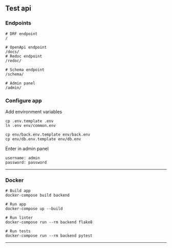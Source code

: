 ## Test api

### Endpoints

    # DRF endpoint
    /
    
    # OpenApi endpoint
    /docs/
    # Redoc endpoint
    /redoc/

    # Schema endpoint
    /schema/
    
    # Admin panel
    /admin/

### Configure app

Add environment variables

    cp .env.template .env
    ln .env env/common.env

    cp env/back.env.template env/back.env
    cp env/db.env.template env/db.env

Enter in admin panel

    username: admin
    password: password

___

### Docker
    
    # Build app
    docker-compose build backend

    # Run app
    docker-compose up --build

    # Run linter
    docker-compose run --rm backend flake8

    # Run tests
    docker-compose run --rm backend pytest

___
